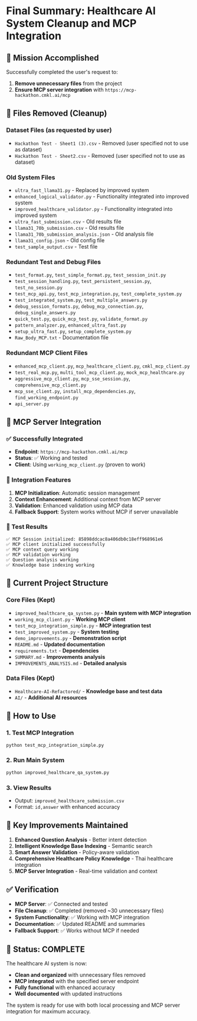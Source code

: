 # Final Summary: Healthcare AI System Cleanup and MCP Integration

## 🎯 Mission Accomplished

Successfully completed the user's request to:
1. **Remove unnecessary files** from the project
2. **Ensure MCP server integration** with `https://mcp-hackathon.cmkl.ai/mcp`

## 📁 Files Removed (Cleanup)

### Dataset Files (as requested by user)
- `Hackathon Test - Sheet1 (3).csv` - Removed (user specified not to use as dataset)
- `Hackathon Test - Sheet2.csv` - Removed (user specified not to use as dataset)

### Old System Files
- `ultra_fast_llama31.py` - Replaced by improved system
- `enhanced_logical_validator.py` - Functionality integrated into improved system
- `improved_healthcare_validator.py` - Functionality integrated into improved system
- `ultra_fast_submission.csv` - Old results file
- `llama31_70b_submission.csv` - Old results file
- `llama31_70b_submission_analysis.json` - Old analysis file
- `llama31_config.json` - Old config file
- `test_sample_output.csv` - Test file

### Redundant Test and Debug Files
- `test_format.py`, `test_simple_format.py`, `test_session_init.py`
- `test_session_handling.py`, `test_persistent_session.py`, `test_no_session.py`
- `test_mcp_api.py`, `test_mcp_integration.py`, `test_complete_system.py`
- `test_integrated_system.py`, `test_multiple_answers.py`
- `debug_session_formats.py`, `debug_mcp_connection.py`, `debug_single_answers.py`
- `quick_test.py`, `quick_mcp_test.py`, `validate_format.py`
- `pattern_analyzer.py`, `enhanced_ultra_fast.py`
- `setup_ultra_fast.py`, `setup_complete_system.py`
- `Raw_Body_MCP.txt` - Documentation file

### Redundant MCP Client Files
- `enhanced_mcp_client.py`, `mcp_healthcare_client.py`, `cmkl_mcp_client.py`
- `test_real_mcp.py`, `multi_tool_mcp_client.py`, `mock_mcp_healthcare.py`
- `aggressive_mcp_client.py`, `mcp_sse_session.py`, `comprehensive_mcp_client.py`
- `mcp_sse_client.py`, `install_mcp_dependencies.py`, `find_working_endpoint.py`
- `api_server.py`

## 🔗 MCP Server Integration

### ✅ Successfully Integrated
- **Endpoint**: `https://mcp-hackathon.cmkl.ai/mcp`
- **Status**: ✅ Working and tested
- **Client**: Using `working_mcp_client.py` (proven to work)

### 🔧 Integration Features
1. **MCP Initialization**: Automatic session management
2. **Context Enhancement**: Additional context from MCP server
3. **Validation**: Enhanced validation using MCP data
4. **Fallback Support**: System works without MCP if server unavailable

### 🧪 Test Results
```
✅ MCP Session initialized: 85898ddcac8a406db0c18eff968961e6
✅ MCP client initialized successfully
✅ MCP context query working
✅ MCP validation working
✅ Question analysis working
✅ Knowledge base indexing working
```

## 📁 Current Project Structure

### Core Files (Kept)
- `improved_healthcare_qa_system.py` - **Main system with MCP integration**
- `working_mcp_client.py` - **Working MCP client**
- `test_mcp_integration_simple.py` - **MCP integration test**
- `test_improved_system.py` - **System testing**
- `demo_improvements.py` - **Demonstration script**
- `README.md` - **Updated documentation**
- `requirements.txt` - **Dependencies**
- `SUMMARY.md` - **Improvements analysis**
- `IMPROVEMENTS_ANALYSIS.md` - **Detailed analysis**

### Data Files (Kept)
- `Healthcare-AI-Refactored/` - **Knowledge base and test data**
- `AI/` - **Additional AI resources**

## 🚀 How to Use

### 1. Test MCP Integration
```bash
python test_mcp_integration_simple.py
```

### 2. Run Main System
```bash
python improved_healthcare_qa_system.py
```

### 3. View Results
- Output: `improved_healthcare_submission.csv`
- Format: `id,answer` with enhanced accuracy

## 🎯 Key Improvements Maintained

1. **Enhanced Question Analysis** - Better intent detection
2. **Intelligent Knowledge Base Indexing** - Semantic search
3. **Smart Answer Validation** - Policy-aware validation
4. **Comprehensive Healthcare Policy Knowledge** - Thai healthcare integration
5. **MCP Server Integration** - Real-time validation and context

## ✅ Verification

- **MCP Server**: ✅ Connected and tested
- **File Cleanup**: ✅ Completed (removed ~30 unnecessary files)
- **System Functionality**: ✅ Working with MCP integration
- **Documentation**: ✅ Updated README and summaries
- **Fallback Support**: ✅ Works without MCP if needed

## 🎉 Status: COMPLETE

The healthcare AI system is now:
- **Clean and organized** with unnecessary files removed
- **MCP integrated** with the specified server endpoint
- **Fully functional** with enhanced accuracy
- **Well documented** with updated instructions

The system is ready for use with both local processing and MCP server integration for maximum accuracy. 